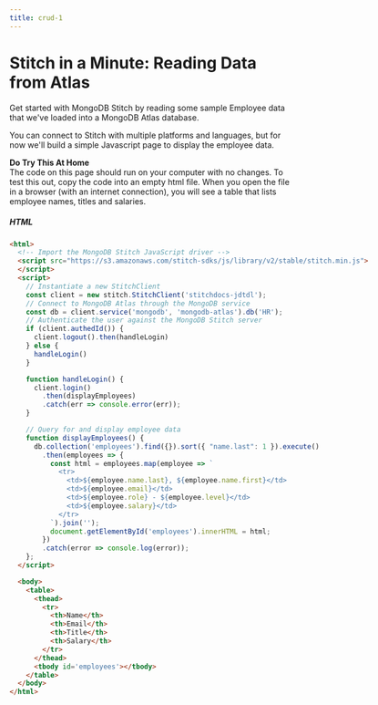 ```yaml
---
title: crud-1
---
```

<script src="https://cdn.rawgit.com/google/code-prettify/master/loader/run_prettify.js"></script>
<script src="https://code.jquery.com/jquery-3.2.1.slim.min.js" integrity="sha384-KJ3o2DKtIkvYIK3UENzmM7KCkRr/rE9/Qpg6aAZGJwFDMVNA/GpGFF93hXpG5KkN" crossorigin="anonymous"></script>
<script src="https://cdnjs.cloudflare.com/ajax/libs/popper.js/1.12.9/umd/popper.min.js" integrity="sha384-ApNbgh9B+Y1QKtv3Rn7W3mgPxhU9K/ScQsAP7hUibX39j7fakFPskvXusvfa0b4Q" crossorigin="anonymous"></script>
<script src="https://maxcdn.bootstrapcdn.com/bootstrap/4.0.0-beta.3/js/bootstrap.min.js" integrity="sha384-a5N7Y/aK3qNeh15eJKGWxsqtnX/wWdSZSKp+81YjTmS15nvnvxKHuzaWwXHDli+4" crossorigin="anonymous"></script>
<link rel="stylesheet" href="https://maxcdn.bootstrapcdn.com/bootstrap/4.0.0-beta.2/css/bootstrap.min.css" integrity="sha384-PsH8R72JQ3SOdhVi3uxftmaW6Vc51MKb0q5P2rRUpPvrszuE4W1povHYgTpBfshb" crossorigin="anonymous">

<link rel="stylesheet" href="../siam.css">

<style>
iframe {
  min-height: 300px;
  max-height: 400px;
  height: 55%;
  width: 100%;
  /* margin-top: 7px; */
  margin-bottom: 15px;
}

.alerticon {
  margin-left: -15px;
  margin-right: 5px;
  margin-top: -10px;
}

.layout {
  display: flex;
  flex-direction: row;
  width: 100%;
}

.content-code {
  min-width: 1100px;
}

.content-other {
  margin: 36px 0;
  padding: 0 0 0 10px;
  min-width: 550px
}

.whats-next {
  padding: 0 0 0 5px;
}
</style>

# Stitch in a Minute: Reading Data from Atlas

Get started with MongoDB Stitch by reading some sample Employee data that we've
loaded into a MongoDB Atlas database.

You can connect to Stitch with multiple platforms and languages, but for now we'll
build a simple Javascript page to display the employee data.

<div class="alert alert-info" role="alert">
  <strong>Do Try This At Home</strong>
  <br />
  The code on this page should run on your computer with no changes. To test
  this out, copy the code into an empty html file. When you open the file in a
  browser (with an internet connection), you will see a table that lists
  employee names, titles and salaries.
</div>


<div class="layout">
<div class="content-code">

##### HTML

```html
<html>
  <!-- Import the MongoDB Stitch JavaScript driver -->
  <script src="https://s3.amazonaws.com/stitch-sdks/js/library/v2/stable/stitch.min.js">
  </script>
  <script>
    // Instantiate a new StitchClient
    const client = new stitch.StitchClient('stitchdocs-jdtdl');
    // Connect to MongoDB Atlas through the MongoDB service
    const db = client.service('mongodb', 'mongodb-atlas').db('HR');
    // Authenticate the user against the MongoDB Stitch server
    if (client.authedId()) {
      client.logout().then(handleLogin)
    } else {
      handleLogin()
    }

    function handleLogin() {
      client.login()
        .then(displayEmployees)
        .catch(err => console.error(err));
    }

    // Query for and display employee data
    function displayEmployees() {
      db.collection('employees').find({}).sort({ "name.last": 1 }).execute()
        .then(employees => {
          const html = employees.map(employee => `
            <tr>
              <td>${employee.name.last}, ${employee.name.first}</td>
              <td>${employee.email}</td>
              <td>${employee.role} - ${employee.level}</td>
              <td>${employee.salary}</td>
            </tr>
          `).join('');
          document.getElementById('employees').innerHTML = html;
        })
        .catch(error => console.log(error));
    };
  </script>

  <body>
    <table>
      <thead>
        <tr>
          <th>Name</th>
          <th>Email</th>
          <th>Title</th>
          <th>Salary</th>
        </tr>
      </thead>
      <tbody id='employees'></tbody>
    </table>
  </body>
</html>
```

</div>

<div class="content-other">

<iframe id="livepage" src="http://176b04bd.ngrok.io/code-crud-1"></iframe>

<div class="whats-next">
<div class="alert alert-danger" role="alert">
  <img class='alerticon' src='../alert.ico' width='32px' />
  <strong>Something Isn't Quite Right...</strong>
  <br />
  You may have already noticed a major problem here:
  You are an <strong>anonymous user</strong> viewing rather sensitive personal information! By default, Stitch restricts what you can and
  can't see; we've overridden those rules to keep this example as simple as possible. As you work through other Stitch
  examples, you'll learn about authentication and authorization.
</div>


## What's Next?

- [I want to see another Stitch CRUD example.](../siam-crud-2.html) <span class="badge badge-default">Recommended</span>
- I want to learn more about [MongoDB's CRUD operations.](https://docs.mongodb.com/manual/crud/)
- CRUD is easy; take me to the [Authentication docs.](https://docs.mongodb.com/stitch/authentication/)
- I want to [start playing with my own data in Stitch.](http://stitch.mongodb.com)

</div>
</div>

</div>
